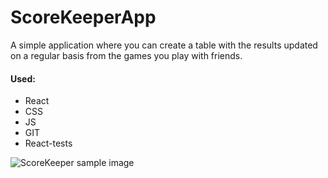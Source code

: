 # ScoreKeeperApp

A simple application where you can create a table with the results updated on a regular basis from the games you play with friends.

#### Used:

- React
- CSS
- JS
- GIT
- React-tests

![ScoreKeeper sample image](https://github.com/michal-worwag/ScoreKeeperApp/blob/master/ScoreKeeper.png?raw=true)
